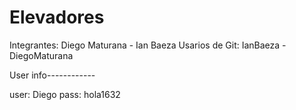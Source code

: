 # Elevadores


Integrantes: Diego Maturana - Ian Baeza
Usarios de Git: IanBaeza - DiegoMaturana

User info------------

user: Diego 
pass: hola1632
